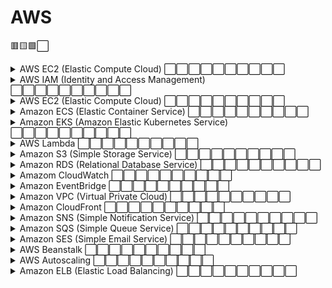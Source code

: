 # AWS

🟥🟨🟩⬜

<details>
    <summary>AWS EC2 (Elastic Compute Cloud) ⬜⬜⬜⬜⬜⬜⬜⬜⬜⬜</summary>
    TODO add des description here 
</details>
<details>
    <summary>AWS IAM (Identity and Access Management) ⬜⬜⬜⬜⬜⬜⬜⬜⬜⬜</summary>
    TODO add des description here 
</details>
<details>
    <summary>AWS EC2 (Elastic Compute Cloud) ⬜⬜⬜⬜⬜⬜⬜⬜⬜⬜</summary>
    TODO add des description here 
</details>
<details>
    <summary>Amazon ECS (Elastic Container Service) ⬜⬜⬜⬜⬜⬜⬜⬜⬜⬜</summary>
     TODO add des description here
</details>
<details>
    <summary>Amazon EKS (Amazon Elastic Kubernetes Service) ⬜⬜⬜⬜⬜⬜⬜⬜⬜⬜</summary>
     TODO add des description here
</details>
<details>
    <summary>AWS Lambda ⬜⬜⬜⬜⬜⬜⬜⬜⬜⬜</summary>
     TODO add des description here
</details>
<details>
    <summary>Amazon S3 (Simple Storage Service) ⬜⬜⬜⬜⬜⬜⬜⬜⬜⬜</summary>
     TODO add des description here
</details>
<details>
    <summary>Amazon RDS (Relational Database Service) ⬜⬜⬜⬜⬜⬜⬜⬜⬜⬜</summary>
     TODO add des description here
</details>
<details>
    <summary>Amazom CloudWatch ⬜⬜⬜⬜⬜⬜⬜⬜⬜⬜</summary>
     TODO add des description here
</details>
<details>
    <summary>Amazon EventBridge ⬜⬜⬜⬜⬜⬜⬜⬜⬜⬜</summary>
     TODO add des description here
</details>
<details>
    <summary>Amazon VPC (Virtual Private Cloud) ⬜⬜⬜⬜⬜⬜⬜⬜⬜⬜</summary>
     TODO add des description here
</details>
<details>
    <summary>Amazon CloudFront ⬜⬜⬜⬜⬜⬜⬜⬜⬜⬜</summary>
     TODO add des description here
</details>
<details>
    <summary>Amazon SNS (Simple Notification Service) ⬜⬜⬜⬜⬜⬜⬜⬜⬜⬜</summary>
     TODO add des description here
</details>
<details>
    <summary>Amazon SQS (Simple Queue Service) ⬜⬜⬜⬜⬜⬜⬜⬜⬜⬜</summary>
     TODO add des description here
</details>
<details>
    <summary>Amazon SES (Simple Email Service) ⬜⬜⬜⬜⬜⬜⬜⬜⬜⬜</summary>
     TODO add des description here
</details>
<details>
    <summary>AWS Beanstalk ⬜⬜⬜⬜⬜⬜⬜⬜⬜⬜</summary>
     TODO add des description here
</details>
<details>
    <summary>AWS Autoscaling ⬜⬜⬜⬜⬜⬜⬜⬜⬜⬜</summary>
     TODO add des description here
</details>
<details>
    <summary>Amazon ELB (Elastic Load Balancing)  ⬜⬜⬜⬜⬜⬜⬜⬜⬜⬜</summary>
     TODO add des description here
</details>